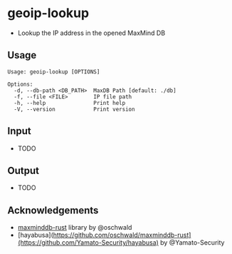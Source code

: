 # geoip-lookup

- Lookup the IP address in the opened MaxMind DB

## Usage
```
Usage: geoip-lookup [OPTIONS]

Options:
  -d, --db-path <DB_PATH>  MaxDB Path [default: ./db]
  -f, --file <FILE>        IP file path
  -h, --help               Print help
  -V, --version            Print version

```

## Input

- TODO

## Output

- TODO


## Acknowledgements
- [maxminddb-rust](https://github.com/oschwald/maxminddb-rust) library by @oschwald
- [hayabusa](https://github.com/oschwald/maxminddb-rust](https://github.com/Yamato-Security/hayabusa) by @Yamato-Security
